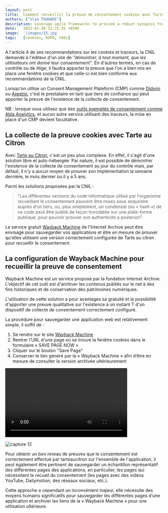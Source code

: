 ```yaml
---
layout: post
title:  Comment recueillir la preuve de consentement cookies avec Tarte au Citron ?
authors: ["Slim TOUHAMI"]
description: Leverage agile frameworks to provide a robust synopsis for high level overviews. Iterative a...
date:   2022-01-30 12:31:35 +0300
image:  '/images/15.jpg'
tags:   [cookies, RGPD, CNIL]
---
```


A l'article 4 de ses recommandations sur les cookies et traceurs, la CNIL demande à l'éditeur d'un site de *"démontrer, à tout moment, que les utilisateurs ont donné leur consentement"*. En d'autres termes, en cas de contrôle ou de litige, il faudra apporter la preuve que l'on a bien mis en place une fenêtre cookies et que celle-ci est bien conforme aux recommandations de la CNIL.

Lorsqu'on utilise un Consent Management Plateform (CMP) comme [Didomi](https://support.didomi.io/fr/les-traceurs-exempt%C3%A9s-de-consentement-1) ou [Axeptio](https://www.axeptio.eu/post/quels-sont-les-cookies-exemptes-de-consentement), c'est le prestataire en tant que tiers de confiance qui peut apporter la preuve de l'existence de la collecte de consentement.

NB : lorsque vous utilisez que des [outils exemptés de consentement comme Abla Analytics](https://abla.io), et aucun autre service utilisant des traceurs, la mise en place d'un CMP devient facultative.

## La collecte de la preuve cookies avec Tarte au Citron

Avec [Tarte au Citron](https://tarteaucitron.io/fr/), c'est un peu plus complexe. En effet, il s'agit d'une solution libre et auto-hébergée. Par nature, il est possible de démontrer l'existence de la collecte de consentement au jour du contrôle mais, par défaut, il n'y a aucun moyen de prouver son implémentation la semaine dernière, le mois dernier ou il y a 5 ans.

Parmi les solutions proposées par la CNIL : 

> "Les différentes versions du code informatique utilisé par l’organisme recueillant le consentement peuvent être mises sous séquestre auprès d’un tiers, ou, plus simplement, un condensat (ou « hash ») de ce code peut être publié de façon horodatée sur une plate-forme publique, pour pouvoir prouver son authenticité a posteriori".

Le service gratuit [Wayback Machine](https://web.archive.org/) de l'Internet Archive peut être envisagé pour sauvegarder vos applications et être en mesure de prouver qu'elles utilisent une version correctement configurée de Tarte au citron pour recueillir le consentement.
 
## La configuration de Wayback Machine pour recueillir la preuve de consentement

Wayback Machine est un service proposé par la fondation Internet Archive. L'objectif de cet outil est d'archiver les contenus publiés sur le net à des fins historiques et de conservation des patrimoines numériques.

L'utilisation de cette solution a pour avantages sa gratuité et la possibilité d'apporter une preuve qualitative sur l'existence à un instant T d'un dispositif de collecte de consentement correctement configuré.

La procédure pour sauvegarder une application web est relativement simple, il suffit de :

1. Se rendre sur le site [Wayback Machine](https://web.archive.org/save/)
2. Rentrer l’URL d'une page où se trouve la fenêtre cookies dans le formulaire « SAVE PAGE NOW » 
3. Cliquer sur le bouton "Save Page"
3. Conserver le lien généré par la « Wayback Machine » afin d’être en mesure de consulter la version archivée ultérieurement

<video controls loop height="220" width="390"><source src="https://abla.io/img/webbackmachine.mp4" type="video/mp4"></video>

![capture 12](https://astraporta.com/assets/images/12.PNG)

Pour obtenir un bon niveau de preuves que le consentement est correctement effectué par tarteaucitron sur l'ensemble de l'application, il peut également être pertinent de sauvegarder un échantillon représentatif des différentes pages des applications, en particulier, les pages qui nécessitent le recueil du consentement (les pages avec des vidéos YouTube, Dailymotion, des réseaux sociaux, etc.).

Cette approche a cependant un inconvénient majeur, elle nécessite des moyens humains significatifs pour sauvegarder les différentes pages d’une application et archiver les liens de la « Wayback Machine » pour une utilisation ultérieure.
